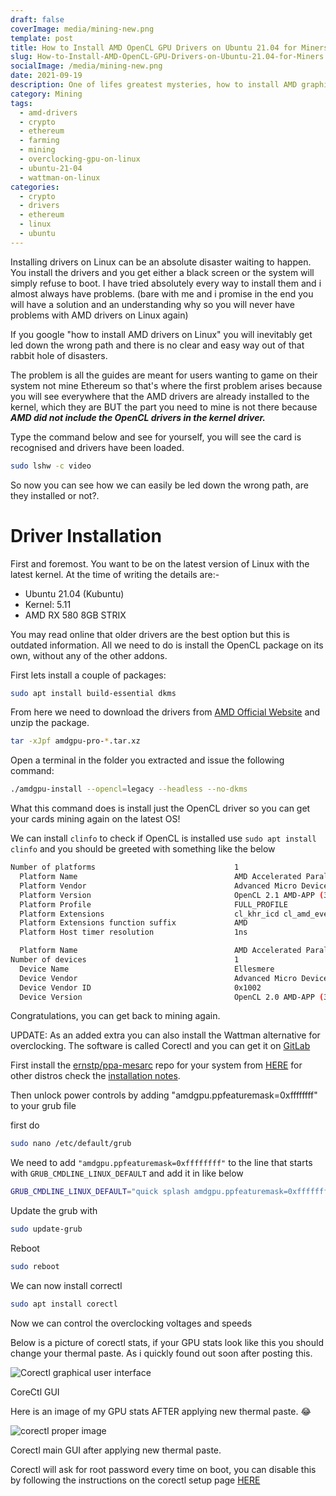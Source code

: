 ```yaml
---
draft: false
coverImage: media/mining-new.png
template: post
title: How to Install AMD OpenCL GPU Drivers on Ubuntu 21.04 for Miners
slug: How-to-Install-AMD-OpenCL-GPU-Drivers-on-Ubuntu-21.04-for-Miners
socialImage: /media/mining-new.png
date: 2021-09-19
description: One of lifes greatest mysteries, how to install AMD graphics drivers on Linux.
category: Mining
tags:
  - amd-drivers
  - crypto
  - ethereum
  - farming
  - mining
  - overclocking-gpu-on-linux
  - ubuntu-21-04
  - wattman-on-linux
categories:
  - crypto
  - drivers
  - ethereum
  - linux
  - ubuntu
---
```

Installing drivers on Linux can be an absolute disaster waiting to happen. You install the drivers and you get either a black screen or the system will simply refuse to boot. I have tried absolutely every way to install them and i almost always have problems. (bare with me and i promise in the end you will have a solution and an understanding why so you will never have problems with AMD drivers on Linux again)

If you google "how to install AMD drivers on Linux" you will inevitably get led down the wrong path and there is no clear and easy way out of that rabbit hole of disasters.

The problem is all the guides are meant for users wanting to game on their system not mine Ethereum so that's where the first problem arises because you will see everywhere that the AMD drivers are already installed to the kernel, which they are BUT the part you need to mine is not there because ***AMD did not include the OpenCL drivers in the kernel driver.***

Type the command below and see for yourself, you will see the card is recognised and drivers have been loaded.

```bash
sudo lshw -c video
```

So now you can see how we can easily be led down the wrong path, are they installed or not?.

# Driver Installation

First and foremost. You want to be on the latest version of Linux with the latest kernel. At the time of writing the details are:-

* Ubuntu 21.04 (Kubuntu)
* Kernel: 5.11
* AMD RX 580 8GB STRIX

You may read online that older drivers are the best option but this is outdated information. All we need to do is install the OpenCL package on its own, without any of the other addons.

First lets install a couple of packages:

```bash
sudo apt install build-essential dkms
```

From here we need to download the drivers from [AMD Official Website](https://www.amd.com/en/support/graphics/radeon-500-series/radeon-rx-500-series/radeon-rx-580) and unzip the package.

```bash
tar -xJpf amdgpu-pro-*.tar.xz
```

Open a terminal in the folder you extracted and issue the following command:

```bash
./amdgpu-install --opencl=legacy --headless --no-dkms
```

What this command does is install just the OpenCL driver so you can get your cards mining again on the latest OS!

We can install `clinfo` to check if OpenCL is installed use `sudo apt install clinfo` and you should be greeted with something like the below

```bash
Number of platforms                               1
  Platform Name                                   AMD Accelerated Parallel Processing
  Platform Vendor                                 Advanced Micro Devices, Inc.
  Platform Version                                OpenCL 2.1 AMD-APP (3302.5)
  Platform Profile                                FULL_PROFILE
  Platform Extensions                             cl_khr_icd cl_amd_event_callback cl_amd_offline_devices 
  Platform Extensions function suffix             AMD
  Platform Host timer resolution                  1ns

  Platform Name                                   AMD Accelerated Parallel Processing
Number of devices                                 1
  Device Name                                     Ellesmere
  Device Vendor                                   Advanced Micro Devices, Inc.
  Device Vendor ID                                0x1002
  Device Version                                  OpenCL 2.0 AMD-APP (3302.5)
```

Congratulations, you can get back to mining again.

UPDATE: As an added extra you can also install the Wattman alternative for overclocking. The software is called Corectl and you can get it on [GitLab](https://gitlab.com/corectrl/corectrl)

First install the [ernstp/ppa-mesarc](https://github.com/ernstp/ppa-mesarc) repo for your system from [HERE](https://launchpad.net/~ernstp/+archive/ubuntu/mesarc) for other distros check the [installation notes](https://gitlab.com/corectrl/corectrl#installation).

Then unlock power controls by adding "amdgpu.ppfeaturemask=0xffffffff" to your grub file

first do

```bash
sudo nano /etc/default/grub
```

We need to add `"amdgpu.ppfeaturemask=0xffffffff"` to the line that starts with `GRUB_CMDLINE_LINUX_DEFAULT` and add it in like below

```bash
GRUB_CMDLINE_LINUX_DEFAULT="quick splash amdgpu.ppfeaturemask=0xffffffff"
```

Update the grub with

```bash
sudo update-grub
```

Reboot

```bash
sudo reboot
```

We can now install correctl

```bash
sudo apt install corectl
```

Now we can control the overclocking voltages and speeds

Below is a picture of corectl stats, if your GPU stats look like this you should change your thermal paste. As i quickly found out soon after posting this.

![Corectl graphical user interface](/media/corectl.png)

CoreCtl GUI

Here is an image of my GPU stats AFTER applying new thermal paste. 😂

![corectl proper image](/media/corectl-proper.png "corectl main gui")

Corectl main GUI after applying new thermal paste.

Corectl will ask for root password every time on boot, you can disable this by following the instructions on the corectl setup page [HERE](https://gitlab.com/corectrl/corectrl/-/wikis/Setup#dont-ask-for-user-password)